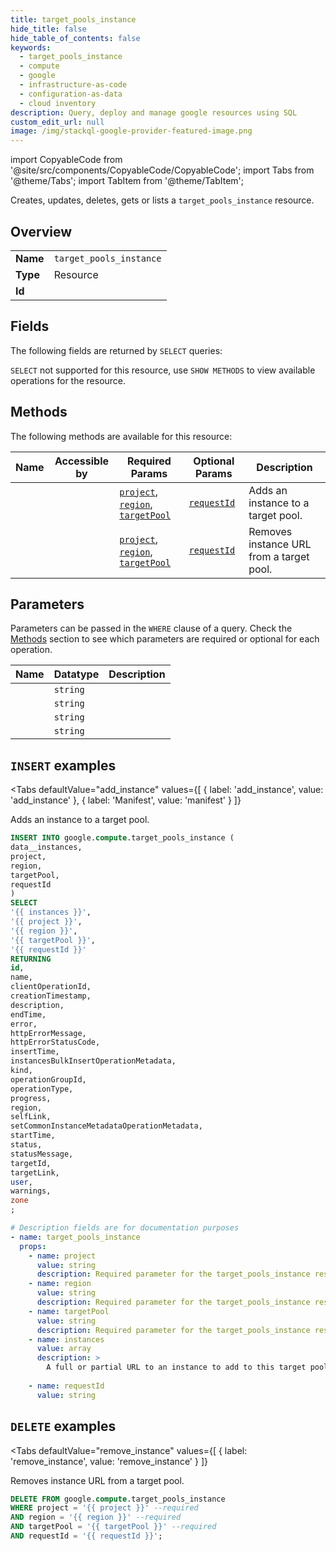 ```yaml
--- 
title: target_pools_instance
hide_title: false
hide_table_of_contents: false
keywords:
  - target_pools_instance
  - compute
  - google
  - infrastructure-as-code
  - configuration-as-data
  - cloud inventory
description: Query, deploy and manage google resources using SQL
custom_edit_url: null
image: /img/stackql-google-provider-featured-image.png
---
```


import CopyableCode from '@site/src/components/CopyableCode/CopyableCode';
import Tabs from '@theme/Tabs';
import TabItem from '@theme/TabItem';

Creates, updates, deletes, gets or lists a <code>target_pools_instance</code> resource.

## Overview
<table><tbody>
<tr><td><b>Name</b></td><td><code>target_pools_instance</code></td></tr>
<tr><td><b>Type</b></td><td>Resource</td></tr>
<tr><td><b>Id</b></td><td><CopyableCode code="google.compute.target_pools_instance" /></td></tr>
</tbody></table>

## Fields

The following fields are returned by `SELECT` queries:

`SELECT` not supported for this resource, use `SHOW METHODS` to view available operations for the resource.


## Methods

The following methods are available for this resource:

<table>
<thead>
    <tr>
    <th>Name</th>
    <th>Accessible by</th>
    <th>Required Params</th>
    <th>Optional Params</th>
    <th>Description</th>
    </tr>
</thead>
<tbody>
<tr>
    <td><a href="#add_instance"><CopyableCode code="add_instance" /></a></td>
    <td><CopyableCode code="insert" /></td>
    <td><a href="#parameter-project"><code>project</code></a>, <a href="#parameter-region"><code>region</code></a>, <a href="#parameter-targetPool"><code>targetPool</code></a></td>
    <td><a href="#parameter-requestId"><code>requestId</code></a></td>
    <td>Adds an instance to a target pool.</td>
</tr>
<tr>
    <td><a href="#remove_instance"><CopyableCode code="remove_instance" /></a></td>
    <td><CopyableCode code="delete" /></td>
    <td><a href="#parameter-project"><code>project</code></a>, <a href="#parameter-region"><code>region</code></a>, <a href="#parameter-targetPool"><code>targetPool</code></a></td>
    <td><a href="#parameter-requestId"><code>requestId</code></a></td>
    <td>Removes instance URL from a target pool.</td>
</tr>
</tbody>
</table>

## Parameters

Parameters can be passed in the `WHERE` clause of a query. Check the [Methods](#methods) section to see which parameters are required or optional for each operation.

<table>
<thead>
    <tr>
    <th>Name</th>
    <th>Datatype</th>
    <th>Description</th>
    </tr>
</thead>
<tbody>
<tr id="parameter-project">
    <td><CopyableCode code="project" /></td>
    <td><code>string</code></td>
    <td></td>
</tr>
<tr id="parameter-region">
    <td><CopyableCode code="region" /></td>
    <td><code>string</code></td>
    <td></td>
</tr>
<tr id="parameter-targetPool">
    <td><CopyableCode code="targetPool" /></td>
    <td><code>string</code></td>
    <td></td>
</tr>
<tr id="parameter-requestId">
    <td><CopyableCode code="requestId" /></td>
    <td><code>string</code></td>
    <td></td>
</tr>
</tbody>
</table>

## `INSERT` examples

<Tabs
    defaultValue="add_instance"
    values={[
        { label: 'add_instance', value: 'add_instance' },
        { label: 'Manifest', value: 'manifest' }
    ]}
>
<TabItem value="add_instance">

Adds an instance to a target pool.

```sql
INSERT INTO google.compute.target_pools_instance (
data__instances,
project,
region,
targetPool,
requestId
)
SELECT 
'{{ instances }}',
'{{ project }}',
'{{ region }}',
'{{ targetPool }}',
'{{ requestId }}'
RETURNING
id,
name,
clientOperationId,
creationTimestamp,
description,
endTime,
error,
httpErrorMessage,
httpErrorStatusCode,
insertTime,
instancesBulkInsertOperationMetadata,
kind,
operationGroupId,
operationType,
progress,
region,
selfLink,
setCommonInstanceMetadataOperationMetadata,
startTime,
status,
statusMessage,
targetId,
targetLink,
user,
warnings,
zone
;
```
</TabItem>
<TabItem value="manifest">

```yaml
# Description fields are for documentation purposes
- name: target_pools_instance
  props:
    - name: project
      value: string
      description: Required parameter for the target_pools_instance resource.
    - name: region
      value: string
      description: Required parameter for the target_pools_instance resource.
    - name: targetPool
      value: string
      description: Required parameter for the target_pools_instance resource.
    - name: instances
      value: array
      description: >
        A full or partial URL to an instance to add to this target pool. This can be a full or partial URL. For example, the following are valid URLs: - https://www.googleapis.com/compute/v1/projects/project-id/zones/zone /instances/instance-name - projects/project-id/zones/zone/instances/instance-name - zones/zone/instances/instance-name 
        
    - name: requestId
      value: string
```
</TabItem>
</Tabs>


## `DELETE` examples

<Tabs
    defaultValue="remove_instance"
    values={[
        { label: 'remove_instance', value: 'remove_instance' }
    ]}
>
<TabItem value="remove_instance">

Removes instance URL from a target pool.

```sql
DELETE FROM google.compute.target_pools_instance
WHERE project = '{{ project }}' --required
AND region = '{{ region }}' --required
AND targetPool = '{{ targetPool }}' --required
AND requestId = '{{ requestId }}';
```
</TabItem>
</Tabs>
